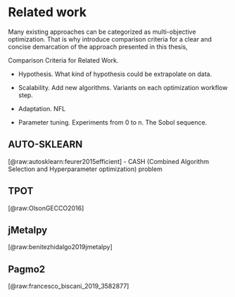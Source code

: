 Related work
============

Many existing approaches can be categorized as multi-objective
optimization. That is why introduce comparison criteria for a clear and
concise demarcation of the approach presented in this thesis,

Comparison Criteria for Related Work.

-   Hypothesis. What kind of hypothesis could be extrapolate on data.

-   Scalability. Add new algorithms. Variants on each optimization
    workflow step.

-   Adaptation. NFL

-   Parameter tuning. Experiments from 0 to n. The Sobol sequence.

AUTO-SKLEARN
------------

[@raw:autosklearn:feurer2015efficient] - CASH (Combined Algorithm Selection
and Hyperparameter optimization) problem

TPOT
----

[@raw:OlsonGECCO2016]

jMetalpy
--------

[@raw:benitezhidalgo2019jmetalpy]

Pagmo2
------

[@raw:francesco_biscani_2019_3582877]
